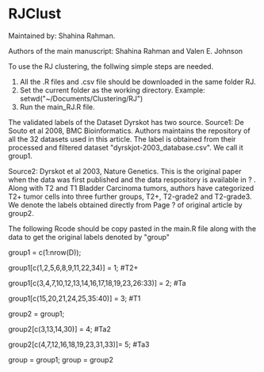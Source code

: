 # RJClust
Maintained by: Shahina Rahman.

Authors of the main manuscript: Shahina Rahman and Valen E. Johnson

To use the RJ clustering, the follwing simple steps are needed. 

1. All the .R files and .csv file should be downloaded in the same folder RJ. 
2. Set the current folder as the working directory.  Example: setwd("~/Documents/Clustering/RJ")
3. Run the main_RJ.R file. 



The validated labels of the Dataset Dyrskot has two source. 
Source1:  De Souto et al 2008, BMC Bioinformatics. Authors maintains the repository of all the 32 datasets used in this article. The label is obtained from their processed and filtered dataset "dyrskjot-2003_database.csv". We call it group1.

Source2:  Dyrskot et al 2003, Nature Genetics. This is the original paper when the data was first published and the data respository is available in ? . Along with T2 and T1 Bladder Carcinoma tumors, authors have categorized T2+ tumor cells into three further groups, T2+, T2-grade2 and T2-grade3. We denote the labels obtained directly from Page ? of original article by group2. 

The following Rcode should be copy pasted in the main.R file along with the data to get the original labels denoted by "group"

group1         = c(1:nrow(D));


group1[c(1,2,5,6,8,9,11,22,34)] = 1; #T2+

group1[c(3,4,7,10,12,13,14,16,17,18,19,23,26:33)] = 2; #Ta

group1[c(15,20,21,24,25,35:40)] = 3; #T1

group2 = group1;

group2[c(3,13,14,30)] = 4; #Ta2

group2[c(4,7,12,16,18,19,23,31,33)]= 5; #Ta3

group = group1; 
group = group2
